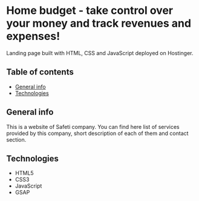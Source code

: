 # Home budget - take control over your money and track revenues and expenses!

Landing page built with HTML, CSS and JavaScript deployed on Hostinger.

## Table of contents
* [General info](#general-info)
* [Technologies](#technologies)

## General info

This is a website of Safeti company. You can find here list of services provided by this company, short description of each of them and contact section.

## Technologies

- HTML5
- CSS3
- JavaScript
- GSAP
